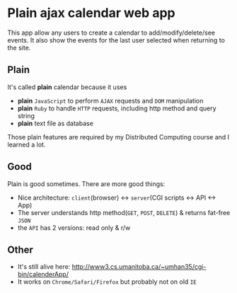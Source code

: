 # Plain ajax calendar web app

This app allow any users to create a calendar to add/modify/delete/see events. It also show the events for the last user selected when returning to the site. 

## Plain

It's called **plain** calendar because it uses

 - **plain** `JavaScript` to perform `AJAX` requests and `DOM` manipulation
 - **plain** `Ruby` to handle `HTTP` requests, including http method and query string
 - **plain** text file as database

Those plain features are required by my Distributed Computing course and I learned a lot.

## Good

Plain is good sometimes. There are more good things:

 - Nice architecture: `client`(browser) <-> `server`(CGI scripts <-> API <-> App)
 - The server understands http method(`GET`, `POST`, `DELETE`) & returns fat-free `JSON`
 - the `API` has 2 versions: read only & r/w


## Other
 - It's still alive here: http://www3.cs.umanitoba.ca/~umhan35/cgi-bin/calenderApp/
 - It works on `Chrome/Safari/Firefox` but probably not on old `IE`
